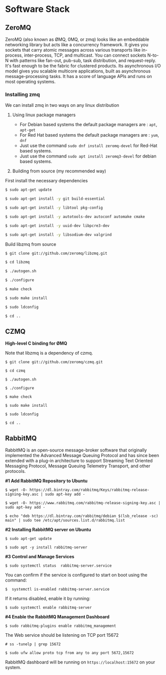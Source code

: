 # Software Stack

##  **ZeroMQ**
ZeroMQ (also known as ØMQ, 0MQ, or zmq) looks like an embeddable networking library but acts like a concurrency framework. It gives you sockets that carry atomic messages across various transports like in-process, inter-process, TCP, and multicast. You can connect sockets N-to-N with patterns like fan-out, pub-sub, task distribution, and request-reply. It's fast enough to be the fabric for clustered products. Its asynchronous I/O model gives you scalable multicore applications, built as asynchronous message-processing tasks. It has a score of language APIs and runs on most operating systems.

### Installing zmq
We can install zmq in two ways on any linux distribution

1. Using linux package managers
    * For Debian based systems the default package managers are :  `apt`, `apt-get`
    * For Red Hat based systems the default package managers are  : `yum`, `dnf`
    * Just use the command `sudo dnf install zeromq-devel` for Red-Hat based systems.
    * Just use the command `sudo apt install zeromq3-devel` for debian based systems.

2. Building from source (my recommended way)

First install the necessary dependencies

```sh
$ sudo apt-get update
```
```sh
$ sudo apt-get install -y git build-essential
```
```sh
$ sudo apt-get install -y libtool pkg-config
```
```sh
$ sudo apt-get install -y autotools-dev autoconf automake cmake
```
```sh
$ sudo apt-get install -y uuid-dev libpcre3-dev
```
```sh
$ sudo apt-get install -y libsodium-dev valgrind
```

Build libzmq from source

```sh
$ git clone git://github.com/zeromq/libzmq.git
```
```sh
$ cd libzmq
```
```sh
$ ./autogen.sh
```
```sh
$ ./configure
```
```sh
$ make check
```
```sh
$ sudo make install
```
```sh
$ sudo ldconfig
```
```sh
$ cd ..
```

##  **CZMQ**

**High-level C binding for ØMQ**

Note that libzmq is a dependency of czmq.

```shell
$ git clone git://github.com/zeromq/czmq.git
```
```shell
$ cd czmq
```
```shell
$ ./autogen.sh
```
```shell
$ ./configure
```
```shell
$ make check
```
```shell
$ sudo make install
```
```shell
$ sudo ldconfig
```
```shell
$ cd ..
```

##  **RabbitMQ**

RabbitMQ is an open-source message-broker software that originally implemented the Advanced Message Queuing Protocol and has since been extended with a plug-in architecture to support Streaming Text Oriented Messaging Protocol, Message Queuing Telemetry Transport, and other protocols.

**#1 Add RabbitMQ Repository to Ubuntu**

```shell
$ wget -O- https://dl.bintray.com/rabbitmq/Keys/rabbitmq-release-signing-key.asc | sudo apt-key add -
```
```shell
$ wget -O- https://www.rabbitmq.com/rabbitmq-release-signing-key.asc | sudo apt-key add -
```
```shell
$ echo "deb https://dl.bintray.com/rabbitmq/debian $(lsb_release -sc) main" | sudo tee /etc/apt/sources.list.d/rabbitmq.list
```

**#2 Installing RabbitMQ server on Ubuntu**

```shell
$ sudo apt-get update
```
```shell
$ sudo apt -y install rabbitmq-server
```

**#3 Control and Manage Services**

```shell
$ sudo systemctl status  rabbitmq-server.service 
```

You can confirm if the service is configured to start on boot using the command:

```shell
$  systemctl is-enabled rabbitmq-server.service 
```
If it returns disabled, enable it by running:

```shell
$ sudo systemctl enable rabbitmq-server
```

**#4  Enable the RabbitMQ Management Dashboard**

```shell
$ sudo rabbitmq-plugins enable rabbitmq_management
```
The Web service should be listening on TCP port 15672

```shell
# ss -tunelp | grep 15672
```
```shell
$ sudo ufw allow proto tcp from any to any port 5672,15672
```

RabbitMQ dashboard will be running on `https://localhost:15672` on your system.


